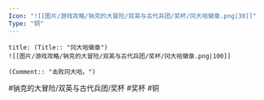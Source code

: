 ```yaml
---
Icon: "![[图片/游戏攻略/钠克的大冒险/双英与古代兵团/奖杯/冈大哈徽章.png|30]]"
Type: "铜"
---
```

```ad-common-bronze-trophy
title: (Title:: "冈大哈徽章")
![[图片/游戏攻略/钠克的大冒险/双英与古代兵团/奖杯/冈大哈徽章.png|100]]

(Comment:: "击败冈大哈。")
```

#钠克的大冒险/双英与古代兵团/奖杯 #奖杯 #铜

